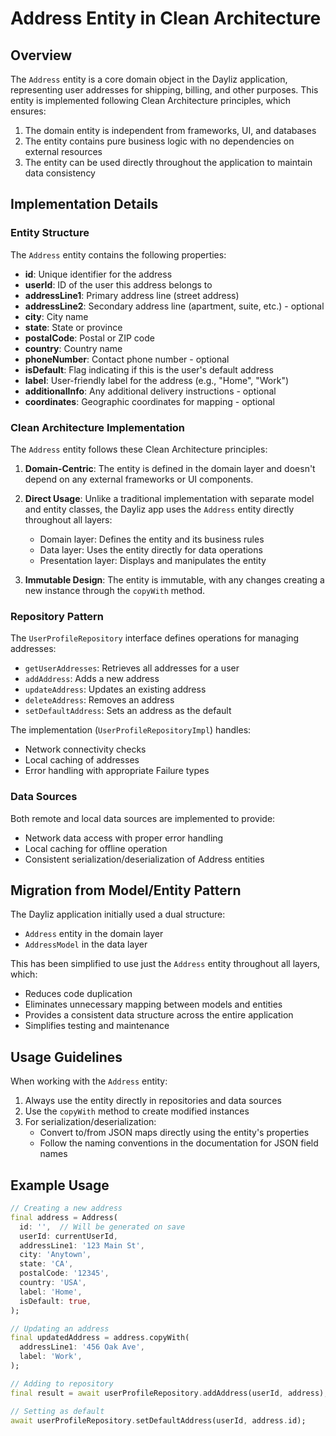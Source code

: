 # Address Entity in Clean Architecture

## Overview

The `Address` entity is a core domain object in the Dayliz application, representing user addresses for shipping, billing, and other purposes. This entity is implemented following Clean Architecture principles, which ensures:

1. The domain entity is independent from frameworks, UI, and databases
2. The entity contains pure business logic with no dependencies on external resources
3. The entity can be used directly throughout the application to maintain data consistency

## Implementation Details

### Entity Structure

The `Address` entity contains the following properties:

- **id**: Unique identifier for the address
- **userId**: ID of the user this address belongs to
- **addressLine1**: Primary address line (street address)
- **addressLine2**: Secondary address line (apartment, suite, etc.) - optional
- **city**: City name
- **state**: State or province
- **postalCode**: Postal or ZIP code
- **country**: Country name
- **phoneNumber**: Contact phone number - optional
- **isDefault**: Flag indicating if this is the user's default address
- **label**: User-friendly label for the address (e.g., "Home", "Work")
- **additionalInfo**: Any additional delivery instructions - optional
- **coordinates**: Geographic coordinates for mapping - optional

### Clean Architecture Implementation

The `Address` entity follows these Clean Architecture principles:

1. **Domain-Centric**: The entity is defined in the domain layer and doesn't depend on any external frameworks or UI components.

2. **Direct Usage**: Unlike a traditional implementation with separate model and entity classes, the Dayliz app uses the `Address` entity directly throughout all layers:
   - Domain layer: Defines the entity and its business rules
   - Data layer: Uses the entity directly for data operations
   - Presentation layer: Displays and manipulates the entity

3. **Immutable Design**: The entity is immutable, with any changes creating a new instance through the `copyWith` method.

### Repository Pattern

The `UserProfileRepository` interface defines operations for managing addresses:

- `getUserAddresses`: Retrieves all addresses for a user
- `addAddress`: Adds a new address
- `updateAddress`: Updates an existing address
- `deleteAddress`: Removes an address
- `setDefaultAddress`: Sets an address as the default

The implementation (`UserProfileRepositoryImpl`) handles:
- Network connectivity checks
- Local caching of addresses
- Error handling with appropriate Failure types

### Data Sources

Both remote and local data sources are implemented to provide:
- Network data access with proper error handling
- Local caching for offline operation
- Consistent serialization/deserialization of Address entities

## Migration from Model/Entity Pattern

The Dayliz application initially used a dual structure:
- `Address` entity in the domain layer
- `AddressModel` in the data layer

This has been simplified to use just the `Address` entity throughout all layers, which:
- Reduces code duplication
- Eliminates unnecessary mapping between models and entities
- Provides a consistent data structure across the entire application
- Simplifies testing and maintenance

## Usage Guidelines

When working with the `Address` entity:

1. Always use the entity directly in repositories and data sources
2. Use the `copyWith` method to create modified instances
3. For serialization/deserialization:
   - Convert to/from JSON maps directly using the entity's properties
   - Follow the naming conventions in the documentation for JSON field names

## Example Usage

```dart
// Creating a new address
final address = Address(
  id: '',  // Will be generated on save
  userId: currentUserId,
  addressLine1: '123 Main St',
  city: 'Anytown',
  state: 'CA',
  postalCode: '12345',
  country: 'USA',
  label: 'Home',
  isDefault: true,
);

// Updating an address
final updatedAddress = address.copyWith(
  addressLine1: '456 Oak Ave',
  label: 'Work',
);

// Adding to repository
final result = await userProfileRepository.addAddress(userId, address);

// Setting as default
await userProfileRepository.setDefaultAddress(userId, address.id);
``` 